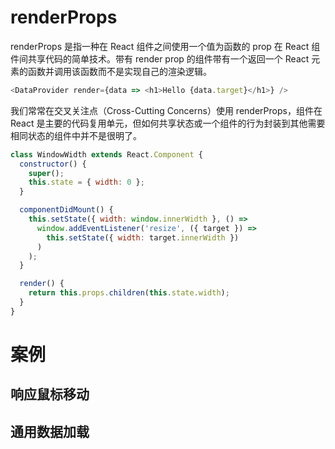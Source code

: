 # renderProps

renderProps 是指一种在 React 组件之间使用一个值为函数的 prop 在 React 组件间共享代码的简单技术。带有 render prop 的组件带有一个返回一个 React 元素的函数并调用该函数而不是实现自己的渲染逻辑。

```js
<DataProvider render={data => <h1>Hello {data.target}</h1>} />
```

我们常常在交叉关注点（Cross-Cutting Concerns）使用 renderProps，组件在 React 是主要的代码复用单元，但如何共享状态或一个组件的行为封装到其他需要相同状态的组件中并不是很明了。

```js
class WindowWidth extends React.Component {
  constructor() {
    super();
    this.state = { width: 0 };
  }

  componentDidMount() {
    this.setState({ width: window.innerWidth }, () =>
      window.addEventListener('resize', ({ target }) =>
        this.setState({ width: target.innerWidth })
      )
    );
  }

  render() {
    return this.props.children(this.state.width);
  }
}
```

# 案例

## 响应鼠标移动

## 通用数据加载
